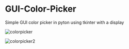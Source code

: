 # GUI-Color-Picker
Simple GUI color picker in pyton using tkinter with a display


![colorpicker](https://user-images.githubusercontent.com/64765400/96460594-38e3e680-11d8-11eb-9bcc-d5a989749193.png)



![colorpicker2](https://user-images.githubusercontent.com/64765400/96460607-3c776d80-11d8-11eb-8175-288ba639b972.png)
